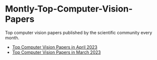 # Montly-Top-Computer-Vision-Papers

Top computer vision papers published by the scientific community every month. 

* [Top Computer Vision Papers in April 2023]()
* [Top Computer Vision Papers in March 2023]()



